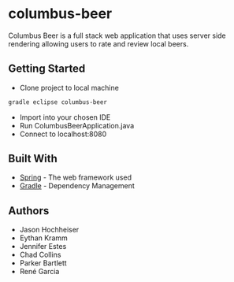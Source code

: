 # columbus-beer

Columbus Beer is a full stack web application that uses server side rendering allowing users to rate and review local beers. 

## Getting Started

* Clone project to local machine

```bash
gradle eclipse columbus-beer
```
* Import into your chosen IDE  
* Run ColumbusBeerApplication.java  
* Connect to localhost:8080 

## Built With
* [Spring](https://spring.io/) - The web framework used
* [Gradle](https://gradle.org/) - Dependency Management

## Authors
* Jason Hochheiser
* Eythan Kramm
* Jennifer Estes
* Chad Collins
* Parker Bartlett
* René Garcia
